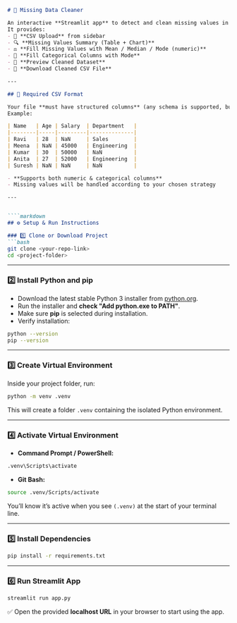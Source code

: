 ````markdown
# 🧹 Missing Data Cleaner

An interactive **Streamlit app** to detect and clean missing values in your dataset.  
It provides:  
- 📂 **CSV Upload** from sidebar  
- 🔍 **Missing Values Summary (Table + Chart)**  
- ⚖️ **Fill Missing Values with Mean / Median / Mode (numeric)**  
- 📝 **Fill Categorical Columns with Mode**  
- 👀 **Preview Cleaned Dataset**  
- 💾 **Download Cleaned CSV File**  

---

## 📂 Required CSV Format

Your file **must have structured columns** (any schema is supported, but missing values will be cleaned).  
Example:  

| Name   | Age | Salary  | Department   |  
|--------|-----|---------|--------------|  
| Ravi   | 28  | NaN     | Sales        |  
| Meena  | NaN | 45000   | Engineering  |  
| Kumar  | 30  | 50000   | NaN          |  
| Anita  | 27  | 52000   | Engineering  |  
| Suresh | NaN | NaN     | NaN          |  

- **Supports both numeric & categorical columns**  
- Missing values will be handled according to your chosen strategy  

---


````markdown
## ⚙️ Setup & Run Instructions

### 1️⃣ Clone or Download Project
```bash
git clone <your-repo-link>
cd <project-folder>
````

---

### 2️⃣ Install Python and pip

* Download the latest stable Python 3 installer from [python.org](https://www.python.org/downloads/windows/).
* Run the installer and **check "Add python.exe to PATH"**.
* Make sure **pip** is selected during installation.
* Verify installation:

```bash
python --version
pip --version
```

---

### 3️⃣ Create Virtual Environment

Inside your project folder, run:

```bash
python -m venv .venv
```

This will create a folder `.venv` containing the isolated Python environment.

---

### 4️⃣ Activate Virtual Environment

* **Command Prompt / PowerShell:**

```bash
.venv\Scripts\activate
```

* **Git Bash:**

```bash
source .venv/Scripts/activate
```

You’ll know it’s active when you see `(.venv)` at the start of your terminal line.

---

### 5️⃣ Install Dependencies

```bash
pip install -r requirements.txt
```

---

### 6️⃣ Run Streamlit App

```bash
streamlit run app.py
```

✅ Open the provided **localhost URL** in your browser to start using the app.



